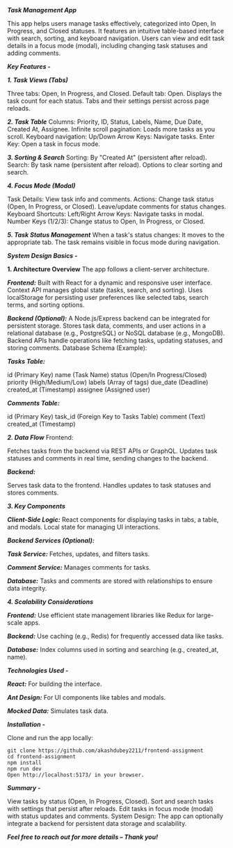***Task Management App***

This app helps users manage tasks effectively, categorized into Open, In Progress, and Closed statuses. It features an intuitive table-based interface with search, sorting, and keyboard navigation. Users can view and edit task details in a focus mode (modal), including changing task statuses and adding comments.

***Key Features -***

***1. Task Views (Tabs)***

Three tabs: Open, In Progress, and Closed.
Default tab: Open.
Displays the task count for each status.
Tabs and their settings persist across page reloads.

***2. Task Table***
Columns: Priority, ID, Status, Labels, Name, Due Date, Created At, Assignee.
Infinite scroll pagination: Loads more tasks as you scroll.
Keyboard navigation:
Up/Down Arrow Keys: Navigate tasks.
Enter Key: Open a task in focus mode.

***3. Sorting & Search***
Sorting: By "Created At" (persistent after reload).
Search: By task name (persistent after reload).
Options to clear sorting and search.

***4. Focus Mode (Modal)***

Task Details: View task info and comments.
Actions:
Change task status (Open, In Progress, or Closed).
Leave/update comments for status changes.
Keyboard Shortcuts:
Left/Right Arrow Keys: Navigate tasks in modal.
Number Keys (1/2/3): Change status to Open, In Progress, or Closed.

***5. Task Status Management***
When a task's status changes:
It moves to the appropriate tab.
The task remains visible in focus mode during navigation.


***System Design Basics -***

**1. Architecture Overview**
The app follows a client-server architecture.

***Frontend:***
Built with React for a dynamic and responsive user interface.
Context API manages global state (tasks, search, and sorting).
Uses localStorage for persisting user preferences like selected tabs, search terms, and sorting options.

***Backend (Optional):***
A Node.js/Express backend can be integrated for persistent storage.
Stores task data, comments, and user actions in a relational database (e.g., PostgreSQL) or NoSQL database (e.g., MongoDB).
Backend APIs handle operations like fetching tasks, updating statuses, and storing comments.
Database Schema (Example):

***Tasks Table:***

id (Primary Key)
name (Task Name)
status (Open/In Progress/Closed)
priority (High/Medium/Low)
labels (Array of tags)
due_date (Deadline)
created_at (Timestamp)
assignee (Assigned user)

***Comments Table:***

id (Primary Key)
task_id (Foreign Key to Tasks Table)
comment (Text)
created_at (Timestamp)

***2. Data Flow***
Frontend:

Fetches tasks from the backend via REST APIs or GraphQL.
Updates task statuses and comments in real time, sending changes to the backend.

***Backend:***

Serves task data to the frontend.
Handles updates to task statuses and stores comments.

***3. Key Components***


***Client-Side Logic:***
React components for displaying tasks in tabs, a table, and modals.
Local state for managing UI interactions.

***Backend Services (Optional):***

***Task Service:*** Fetches, updates, and filters tasks.

***Comment Service:*** Manages comments for tasks.

***Database:***
Tasks and comments are stored with relationships to ensure data integrity.

***4. Scalability Considerations***

***Frontend:*** 
Use efficient state management libraries like Redux for large-scale apps.

***Backend:*** Use caching (e.g., Redis) for frequently accessed data like tasks.

***Database:*** Index columns used in sorting and searching (e.g., created_at, name).

***Technologies Used -***

***React:*** For building the interface.

***Ant Design:*** For UI components like tables and modals.

***Mocked Data:*** Simulates task data.

***Installation -***

Clone and run the app locally:


```
git clone https://github.com/akashdubey2211/frontend-assignment
cd frontend-assignment
npm install
npm run dev
Open http://localhost:5173/ in your browser.
```

***Summary -***

View tasks by status (Open, In Progress, Closed).
Sort and search tasks with settings that persist after reloads.
Edit tasks in focus mode (modal) with status updates and comments.
System Design: The app can optionally integrate a backend for persistent data storage and scalability.

***Feel free to reach out for more details – Thank you!***

